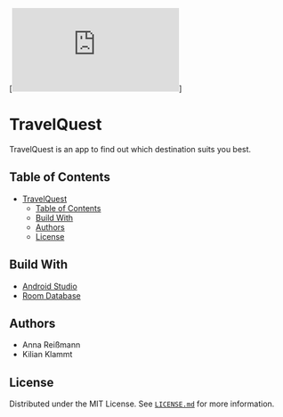 [![The MIT License](https://github.com/Gelantine-Ritter/TravelQuest/blob/master/LICENSE.md)]

# TravelQuest

TravelQuest is an app to find out which destination suits you best.

## Table of Contents

- [TravelQuest](#magicbysvelte)
  - [Table of Contents](#table-of-contents)
  - [Build With](#build-with)
  - [Authors](#authors)
  - [License](#license)


## Build With

- [Android Studio](https://developer.android.com/studio "Android Studio's Homepage")
- [Room Database](https://developer.android.com/reference/androidx/room/RoomDatabase "Room Database Documentation")





## Authors

- Anna Reißmann
- Kilian Klammt

## License

Distributed under the MIT License. See [`LICENSE.md`](https://github.com/Gelantine-Ritter/TravelQuest/blob/master/LICENSE.md) for more information.
